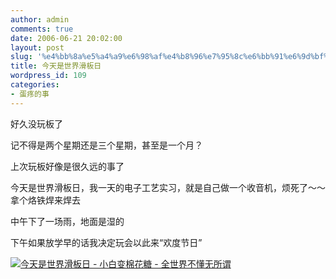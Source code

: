```yaml
---
author: admin
comments: true
date: 2006-06-21 20:02:00
layout: post
slug: '%e4%bb%8a%e5%a4%a9%e6%98%af%e4%b8%96%e7%95%8c%e6%bb%91%e6%9d%bf%e6%97%a5'
title: 今天是世界滑板日
wordpress_id: 109
categories:
- 蛋疼的事
---
```


好久没玩板了  
  
记不得是两个星期还是三个星期，甚至是一个月？  
  
上次玩板好像是很久远的事了  
  
今天是世界滑板日，我一天的电子工艺实习，就是自己做一个收音机，烦死了～～拿个烙铁焊来焊去  
  
中午下了一场雨，地面是湿的  
  
下午如果放学早的话我决定玩会以此来“欢度节日”  
  
[![今天是世界滑板日 - 小白变棉花糖 - 全世界不懂无所谓](http://img.blog.163.com/photo/9iamMsnPsQ5GCg7XFgM4kw==/4841932549377165117.jpg)](http://img.blog.163.com/photo/9iamMsnPsQ5GCg7XFgM4kw==/4841932549377165117.jpg)
